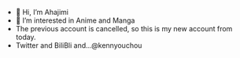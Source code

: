 - 👋 Hi, I’m Ahajimi
- 👀 I’m interested in Anime and Manga 
- The previous account is cancelled, so this is my new account from today.
- Twitter and BiliBli and...@kennyouchou

